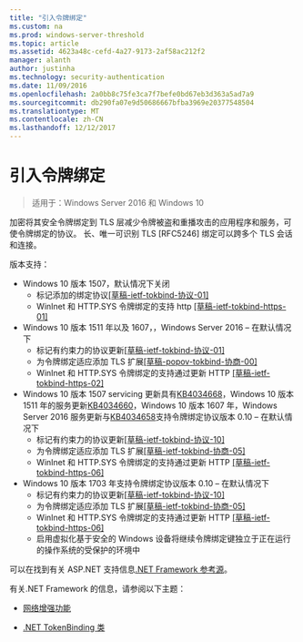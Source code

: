 ```yaml
---
title: "引入令牌绑定"
ms.custom: na
ms.prod: windows-server-threshold
ms.topic: article
ms.assetid: 4623a48c-cefd-4a27-9173-2af58ac212f2
manager: alanth
author: justinha
ms.technology: security-authentication
ms.date: 11/09/2016
ms.openlocfilehash: 2a0bb8c75fe3ca7f7befe0bd67eb3d363a5ad7a9
ms.sourcegitcommit: db290fa07e9d50686667bfba3969e20377548504
ms.translationtype: MT
ms.contentlocale: zh-CN
ms.lasthandoff: 12/12/2017
---
```

# <a name="introducing-token-binding"></a>引入令牌绑定

>适用于：Windows Server 2016 和 Windows 10

加密将其安全令牌绑定到 TLS 层减少令牌被盗和重播攻击的应用程序和服务，可使令牌绑定的协议。 长、唯一可识别 TLS [RFC5246] 绑定可以跨多个 TLS 会话和连接。

版本支持：

- Windows 10 版本 1507，默认情况下关闭
    - 标记添加的绑定协议[[草稿-ietf-tokbind-协议-01]](https://datatracker.ietf.org/doc/draft-ietf-tokbind-protocol/01/)
    - WinInet 和 HTTP.SYS 令牌绑定的支持 http [[草稿-ietf-tokbind-https-01]](https://datatracker.ietf.org/doc/draft-ietf-tokbind-https/01/)
- Windows 10 版本 1511 年以及 1607，，Windows Server 2016 – 在默认情况下
    - 标记有约束力的协议更新[[草稿-ietf-tokbind-协议-01]](https://datatracker.ietf.org/doc/draft-ietf-tokbind-protocol/01/)
    - 为令牌绑定适应添加 TLS 扩展[[草稿-popov-tokbind-协商-00]](https://tools.ietf.org/html/draft-popov-tokbind-negotiation-00)
    - WinInet 和 HTTP.SYS 令牌绑定的支持通过更新 HTTP [[草稿-ietf-tokbind-https-02]](https://datatracker.ietf.org/doc/draft-ietf-tokbind-https/02/)
- Windows 10 版本 1507 servicing 更新具有[KB4034668](https://support.microsoft.com/kb/KB4034668)，Windows 10 版本 1511 年的服务更新[KB4034660](https://support.microsoft.com/kb/KB4034660)，Windows 10 版本 1607 年，Windows Server 2016 服务更新与[KB4034658](https://support.microsoft.com/kb/KB4034658)支持令牌绑定协议版本 0.10 – 在默认情况下
    - 标记有约束力的协议更新[[草稿-ietf-tokbind-协议-10]](https://datatracker.ietf.org/doc/draft-ietf-tokbind-protocol/10/)
    - 为令牌绑定适应添加 TLS 扩展[[草稿-ietf-tokbind-协商-05]](https://tools.ietf.org/html/draft-ietf-tokbind-negotiation-05)
    - WinInet 和 HTTP.SYS 令牌绑定的支持通过更新 HTTP [[草稿-ietf-tokbind-https-06]](https://datatracker.ietf.org/doc/draft-ietf-tokbind-https/06/)
- Windows 10 版本 1703 年支持令牌绑定协议版本 0.10 – 在默认情况下
    - 标记有约束力的协议更新[[草稿-ietf-tokbind-协议-10]](https://datatracker.ietf.org/doc/draft-ietf-tokbind-protocol/10/)
    - 为令牌绑定适应添加 TLS 扩展[[草稿-ietf-tokbind-协商-05]](https://tools.ietf.org/html/draft-ietf-tokbind-negotiation-05)
    - WinInet 和 HTTP.SYS 令牌绑定的支持通过更新 HTTP [[草稿-ietf-tokbind-https-06]](https://datatracker.ietf.org/doc/draft-ietf-tokbind-https/06/)
    - 启用虚拟化基于安全的 Windows 设备将继续令牌绑定键独立于正在运行的操作系统的受保护的环境中

可以在找到有关 ASP.NET 支持信息[.NET Framework 参考源](https://referencesource.microsoft.com/#System.Web/ITlsTokenBindingInfo.cs,4a5e5668f5c31170)。 

有关.NET Framework 的信息，请参阅以下主题：

- [网络增强功能](https://blogs.msdn.microsoft.com/dotnet/2015/11/30/net-framework-4-6-1-is-now-available/#networking)

- [.NET TokenBinding 类](https://msdn.microsoft.com/library/system.security.authentication.extendedprotection.tokenbinding.aspx)
